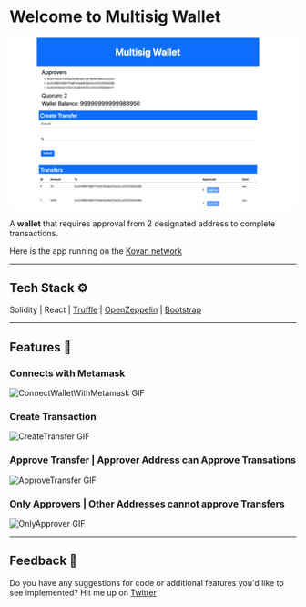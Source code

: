 # Welcome to Multisig Wallet

![WalletScreenShot](https://raw.githubusercontent.com/jacobvanschenck/Multisig-Wallet/master/GIFs/MultisigWallet.png)

A **wallet** that requires approval from 2 designated address to complete transactions.

Here is the app running on the [Kovan network](https://multi-sig-wallet-vs.netlify.app/)

---

## Tech Stack ⚙️

Solidity | React | [Truffle](https://trufflesuite.com/) | [OpenZeppelin](https://github.com/OpenZeppelin/openzeppelin-contracts) | [Bootstrap](https://getbootstrap.com/)

---

## Features 📼

### Connects with Metamask

![ConnectWalletWithMetamask GIF](https://raw.githubusercontent.com/jacobvanschenck/Multisig-Wallet/master/GIFs/ConnectWalletWithMetamask.gif)

### Create Transaction

![CreateTransfer GIF](https://raw.githubusercontent.com/jacobvanschenck/Multisig-Wallet/master/GIFs/CreateTransfer.gif)

### Approve Transfer | Approver Address can Approve Transations

![ApproveTransfer GIF](https://raw.githubusercontent.com/jacobvanschenck/Multisig-Wallet/master/GIFs/ApproveTransfer.gif)

### Only Approvers | Other Addresses cannot approve Transfers

![OnlyApprover GIF](https://raw.githubusercontent.com/jacobvanschenck/Multisig-Wallet/master/GIFs/OnlyApprover.gif)

---

## Feedback 🤝

Do you have any suggestions for code or additional features you'd like to see implemented? Hit me up on [Twitter](https://twitter.com/JacobVanSchenck)
